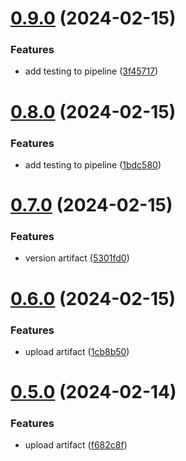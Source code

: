 # [0.9.0](https://github.com/piggy111/greetings-ci/compare/v0.8.0...v0.9.0) (2024-02-15)


### Features

* add testing to  pipeline ([3f45717](https://github.com/piggy111/greetings-ci/commit/3f457174a048d8a5f179030875e44044b6302426))



# [0.8.0](https://github.com/piggy111/greetings-ci/compare/v0.7.0...v0.8.0) (2024-02-15)


### Features

* add testing to pipeline ([1bdc580](https://github.com/piggy111/greetings-ci/commit/1bdc580579df3da48e1f85a1b58bfae70cc1c9b9))



# [0.7.0](https://github.com/piggy111/greetings-ci/compare/v0.6.0...v0.7.0) (2024-02-15)


### Features

* version  artifact ([5301fd0](https://github.com/piggy111/greetings-ci/commit/5301fd060947885a02aa541e80bfea94d7bf9394))



# [0.6.0](https://github.com/piggy111/greetings-ci/compare/v0.5.0...v0.6.0) (2024-02-15)


### Features

* upload artifact ([1cb8b50](https://github.com/piggy111/greetings-ci/commit/1cb8b50cc8e94b808ada9d762e6342e8a1e2dc69))



# [0.5.0](https://github.com/piggy111/greetings-ci/compare/v0.4.0...v0.5.0) (2024-02-14)


### Features

* upload artifact ([f682c8f](https://github.com/piggy111/greetings-ci/commit/f682c8fcdae8ac4d330e36297f1cb74d62349209))



